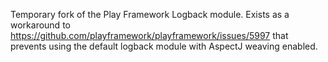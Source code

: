 Temporary fork of the Play Framework Logback module. Exists as a workaround
to https://github.com/playframework/playframework/issues/5997 that prevents
using the default logback module with AspectJ weaving enabled.
